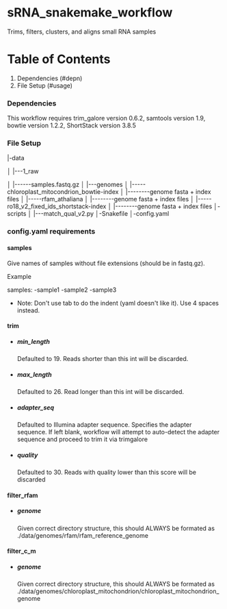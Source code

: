 # sRNA_snakemake_workflow

Trims, filters, clusters, and aligns small RNA samples

# Table of Contents
1. Dependencies (#depn)
2. File Setup (#usage)

<a name="depn"></a>
### Dependencies

This workflow requires trim_galore version 0.6.2, samtools version 1.9, bowtie version 1.2.2, ShortStack version 3.8.5

### File Setup

|-data

│   |---1_raw

│   |------samples.fastq.gz
│   |---genomes
│   |-----chloroplast_mitocondrion_bowtie-index
│   |--------genome fasta + index files
│   |-----rfam_athaliana
│   |--------genome fasta + index files
│   |-----ro18_v2_fixed_ids_shortstack-index
│   |--------genome fasta + index files
│-scripts
│   |---match_qual_v2.py
│-Snakefile
│-config.yaml

### config.yaml requirements

#### samples

Give names of samples without file extensions (should be in fastq.gz). 

Example

samples:
    -sample1
    -sample2
    -sample3
    
* Note: Don't use tab to do the indent (yaml doesn't like it). Use 4 spaces instead.



#### trim

* ##### min_length

   Defaulted to 19. Reads shorter than this int will be discarded.

* ##### max_length

   Defaulted to 26. Read longer than this int will be discarded.

* ##### adapter_seq

   Defaulted to Illumina adapter sequence. Specifies the adapter sequence. If left blank, workflow will attempt to auto-detect the adapter sequence and proceed to trim it via trimgalore

* ##### quality

   Defaulted to 30. Reads with quality lower than this score will be discarded



#### filter_rfam

* ##### genome

   Given correct directory structure, this should ALWAYS be formated as ./data/genomes/rfam/rfam_reference_genome



#### filter_c_m

* ##### genome

   Given correct directory structure, this should ALWAYS be formated as ./data/genomes/chloroplast_mitochondrion/chloroplast_mitochondrion_genome


